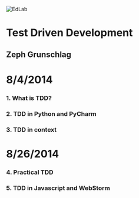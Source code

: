![EdLab](http://edlab.tc.columbia.edu/files/images/edlab_logo.png "EdLab")

# Test Driven Development
## Zeph Grunschlag

# 8/4/2014

### 1. What is TDD?
### 2. TDD in Python and PyCharm
### 3. TDD in context

# 8/26/2014

### 4. Practical TDD
### 5. TDD in Javascript and WebStorm
